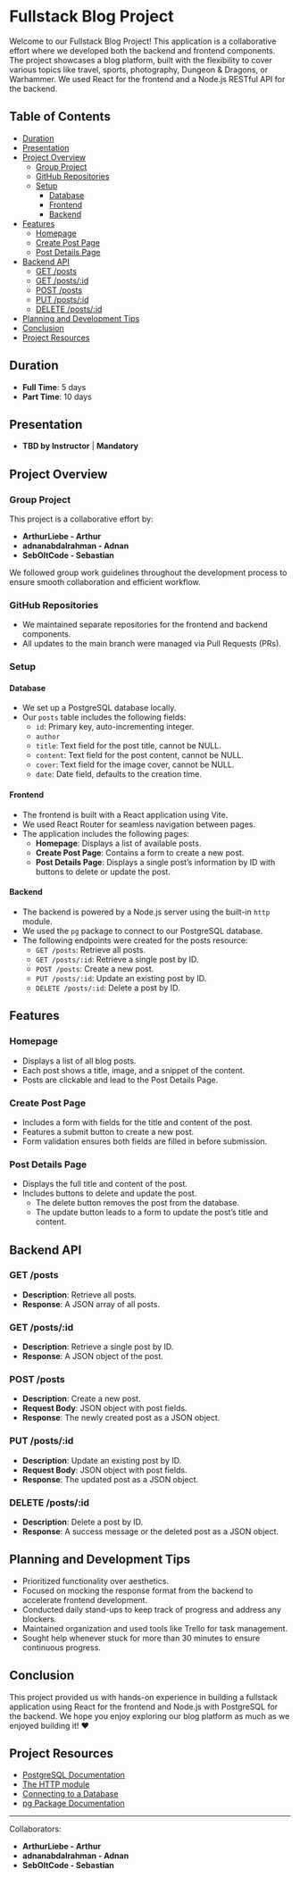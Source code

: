 # Fullstack Blog Project

Welcome to our Fullstack Blog Project! This application is a collaborative effort where we developed both the backend and frontend components. The project showcases a blog platform, built with the flexibility to cover various topics like travel, sports, photography, Dungeon & Dragons, or Warhammer. We used React for the frontend and a Node.js RESTful API for the backend.

## Table of Contents
- [Duration](#duration)
- [Presentation](#presentation)
- [Project Overview](#project-overview)
  - [Group Project](#group-project)
  - [GitHub Repositories](#github-repositories)
  - [Setup](#setup)
    - [Database](#database)
    - [Frontend](#frontend)
    - [Backend](#backend)
- [Features](#features)
  - [Homepage](#homepage)
  - [Create Post Page](#create-post-page)
  - [Post Details Page](#post-details-page)
- [Backend API](#backend-api)
  - [GET /posts](#get-posts)
  - [GET /posts/:id](#get-postsid)
  - [POST /posts](#post-posts)
  - [PUT /posts/:id](#put-postsid)
  - [DELETE /posts/:id](#delete-postsid)
- [Planning and Development Tips](#planning-and-development-tips)
- [Conclusion](#conclusion)
- [Project Resources](#project-resources)

## Duration
- **Full Time**: 5 days
- **Part Time**: 10 days

## Presentation
- **TBD by Instructor** | **Mandatory**

## Project Overview

### Group Project
This project is a collaborative effort by:
- **ArthurLiebe - Arthur**
- **adnanabdalrahman - Adnan**
- **SebOltCode - Sebastian**

We followed group work guidelines throughout the development process to ensure smooth collaboration and efficient workflow.

### GitHub Repositories
- We maintained separate repositories for the frontend and backend components.
- All updates to the main branch were managed via Pull Requests (PRs).

### Setup

#### Database
- We set up a PostgreSQL database locally.
- Our `posts` table includes the following fields:
  - `id`: Primary key, auto-incrementing integer.
  - `author`
  - `title`: Text field for the post title, cannot be NULL.
  - `content`: Text field for the post content, cannot be NULL.
  - `cover`: Text field for the image cover, cannot be NULL.
  - `date`: Date field, defaults to the creation time.

#### Frontend
- The frontend is built with a React application using Vite.
- We used React Router for seamless navigation between pages.
- The application includes the following pages:
  - **Homepage**: Displays a list of available posts.
  - **Create Post Page**: Contains a form to create a new post.
  - **Post Details Page**: Displays a single post’s information by ID with buttons to delete or update the post.

#### Backend
- The backend is powered by a Node.js server using the built-in `http` module.
- We used the `pg` package to connect to our PostgreSQL database.
- The following endpoints were created for the posts resource:
  - `GET /posts`: Retrieve all posts.
  - `GET /posts/:id`: Retrieve a single post by ID.
  - `POST /posts`: Create a new post.
  - `PUT /posts/:id`: Update an existing post by ID.
  - `DELETE /posts/:id`: Delete a post by ID.

## Features

### Homepage
- Displays a list of all blog posts.
- Each post shows a title, image, and a snippet of the content.
- Posts are clickable and lead to the Post Details Page.

### Create Post Page
- Includes a form with fields for the title and content of the post.
- Features a submit button to create a new post.
- Form validation ensures both fields are filled in before submission.

### Post Details Page
- Displays the full title and content of the post.
- Includes buttons to delete and update the post.
  - The delete button removes the post from the database.
  - The update button leads to a form to update the post’s title and content.

## Backend API

### GET /posts
- **Description**: Retrieve all posts.
- **Response**: A JSON array of all posts.

### GET /posts/:id
- **Description**: Retrieve a single post by ID.
- **Response**: A JSON object of the post.

### POST /posts
- **Description**: Create a new post.
- **Request Body**: JSON object with post fields.
- **Response**: The newly created post as a JSON object.

### PUT /posts/:id
- **Description**: Update an existing post by ID.
- **Request Body**: JSON object with post fields.
- **Response**: The updated post as a JSON object.

### DELETE /posts/:id
- **Description**: Delete a post by ID.
- **Response**: A success message or the deleted post as a JSON object.

## Planning and Development Tips
- Prioritized functionality over aesthetics.
- Focused on mocking the response format from the backend to accelerate frontend development.
- Conducted daily stand-ups to keep track of progress and address any blockers.
- Maintained organization and used tools like Trello for task management.
- Sought help whenever stuck for more than 30 minutes to ensure continuous progress.

## Conclusion
This project provided us with hands-on experience in building a fullstack application using React for the frontend and Node.js with PostgreSQL for the backend. We hope you enjoy exploring our blog platform as much as we enjoyed building it! ❤️

## Project Resources
- [PostgreSQL Documentation](https://www.postgresql.org/docs/)
- [The HTTP module](https://nodejs.org/api/http.html)
- [Connecting to a Database](https://node-postgres.com/)
- [pg Package Documentation](https://node-postgres.com/)

---

Collaborators:
- **ArthurLiebe - Arthur**
- **adnanabdalrahman - Adnan**
- **SebOltCode - Sebastian**
